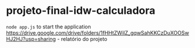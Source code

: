 # projeto-final-idw-calculadora

`node app.js` to start the application
https://drive.google.com/drive/folders/1fHHtZWiIZ_gqwSahKKCzDuXOOSwHJ2HJ?usp=sharing - relatório do projeto
